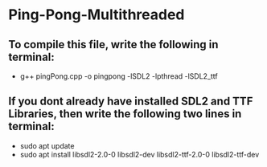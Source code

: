 # Ping-Pong-Multithreaded

## To compile this file, write the following in terminal:
- g++ pingPong.cpp -o pingpong -lSDL2 -lpthread -lSDL2_ttf

## If you dont already have installed SDL2 and TTF Libraries, then write the following two lines in terminal:
- sudo apt update
- sudo apt install libsdl2-2.0-0 libsdl2-dev libsdl2-ttf-2.0-0 libsdl2-ttf-dev
